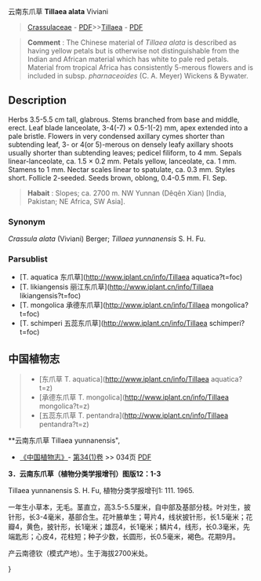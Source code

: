 云南东爪草 **Tillaea alata** Viviani

> [Crassulaceae](http://www.iplant.cn/info/Crassulaceae?t=foc) - [PDF](http://www.iplant.cn/foc/pdf/Crassulaceae.pdf)>>[Tillaea](http://www.iplant.cn/info/Tillaea?t=foc) - [PDF](http://www.iplant.cn/foc/pdf/Tillaea.pdf)

> **Comment** : 
> The Chinese material of *Tillaea alata* is described as having yellow petals but is otherwise not distinguishable from the Indian and African material which has white to pale red petals. Material from tropical Africa has consistently 5-merous flowers and is included in subsp. *pharnaceoides* (C. A. Meyer) Wickens & Bywater.

## Description

Herbs 3.5-5.5 cm tall, glabrous. Stems branched from base and middle, erect. Leaf blade lanceolate, 3-4(-7) × 0.5-1(-2) mm, apex extended into a pale bristle. Flowers in very condensed axillary cymes shorter than subtending leaf, 3- or 4(or 5)-merous on densely leafy axillary shoots usually shorter than subtending leaves; pedicel filiform, to 4 mm. Sepals linear-lanceolate, ca. 1.5 × 0.2 mm. Petals yellow, lanceolate, ca. 1 mm. Stamens to 1 mm. Nectar scales linear to spatulate, ca. 0.3 mm. Styles short. Follicle 2-seeded. Seeds brown, oblong, 0.4-0.5 mm. Fl. Sep.

> **Habait** : 
> Slopes; ca. 2700 m. NW Yunnan (Dêqên Xian) [India, Pakistan; NE Africa, SW Asia].

### Synonym
*Crassula alata* (Viviani) Berger; *Tillaea yunnanensis* S. H. Fu.

### Parsublist

* [T.  aquatica  东爪草](http://www.iplant.cn/info/Tillaea aquatica?t=foc)
* [T.  likiangensis  丽江东爪草](http://www.iplant.cn/info/Tillaea likiangensis?t=foc)
* [T.  mongolica  承德东爪草](http://www.iplant.cn/info/Tillaea mongolica?t=foc)
* [T.  schimperi  五蕊东爪草](http://www.iplant.cn/info/Tillaea schimperi?t=foc)

## 中国植物志

> * [东爪草  T.  aquatica](http://www.iplant.cn/info/Tillaea aquatica?t=z)
> * [承德东爪草  T.  mongolica](http://www.iplant.cn/info/Tillaea mongolica?t=z)
> * [五蕊东爪草  T.  pentandra](http://www.iplant.cn/info/Tillaea pentandra?t=z)

**云南东爪草 Tillaea yunnanensis",

* [《中国植物志》](http://www.iplant.cn/frps)- [第34(1)卷](http://www.iplant.cn/frps/vol/34(1)) >> 034页 [PDF](http://www.iplant.cn/frps/pdf/34(1)/034.PDF)

**3．云南东爪草（植物分类学报增刊）图版12：1-3**

Tillaea yunnanensis S. H. Fu, 植物分类学报增刊1: 111. 1965.

一年生小草本，无毛。茎直立，高3.5-5.5厘米，自中部及基部分枝。叶对生，披针形，长3-4毫米，基部合生。花叶腋单生；萼片4，线状披针形，长1.5毫米；花瓣4，黄色，披针形，长1毫米；雄蕊4，长1毫米；鳞片4，线形，长0.3毫米，先端匙形；心皮4，花柱短；种子少数，长圆形，长0.5毫米，褐色。花期9月。

产云南德钦（模式产地）。生于海拔2700米处。

}